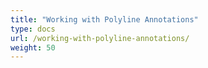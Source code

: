 ```yaml
---
title: "Working with Polyline Annotations"
type: docs
url: /working-with-polyline-annotations/
weight: 50
---
```



